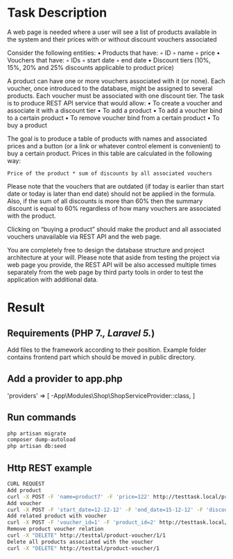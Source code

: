 Task Description
===================================
A web page is needed where a user will see a list of products available in the system and their prices with or without discount vouchers associated 

Consider the following entities:
    • Products that have:
        ◦ ID
        ◦ name 
        ◦ price
    • Vouchers that have:
        ◦ IDs 
        ◦ start date
        ◦ end date 
    • Discount tiers (10%, 15%, 20% and 25% discounts applicable to product price)

A product can have one or more vouchers associated with it (or none). Each voucher, once introduced to the database, might be assigned to several products. Each voucher must be associated with one discount tier. The task is to produce REST API service that would allow:
    • To create a voucher and associate it with a discount tier
    • To add a product
    • To add a voucher bind to a certain product 
    • To remove voucher bind from a certain product
    • To buy a product

The goal is to produce a table of products with names and associated prices and a button (or a link or whatever control element is convenient) to buy a certain product. Prices in this table are calculated in the following way:

	Price of the product * sum of discounts by all associated vouchers

Please note that the vouchers that are outdated (if today is earlier than start date or today is later than end date) should not be applied in the formula. Also, if the sum of all discounts is more than 60% then the summary discount is equal to 60% regardless of how many vouchers are associated with the product.

Clicking on “buying a product” should make the product and all associated vouchers unavailable via REST API and the web page.

You are completely free to design the database structure and project architecture at your will. Please note that aside from testing the project via web page you provide, the REST API will be also accessed multiple times separately from the web page by third party tools in order to test the application with additional data.

Result
================================

Requirements (PHP 7.*, Laravel 5.*)
-------------------------------------------------------
Add files to the framework according to their position.
Example folder contains frontend part which should be moved in public directory.

Add a provider to app.php 
------------------------------------------------
'providers' => [
-App\Modules\Shop\ShopServiceProvider::class,
]

Run commands
----------------------------
```bash
php artisan migrate
composer dump-autoload
php artisan db:seed
```
Http REST example
-------------------------
```bash
CURL REQUEST
Add product
curl -X POST -F 'name=product7' -F 'price=122' http://testtask.local/product
Add voucher
curl -X POST -F 'start_date=12-12-12' -F 'end_date=15-12-12' -F 'discount_id=1' http://testtask.local/voucher
Add related product with voucher
curl -X POST -F 'voucher_id=1' -F 'product_id=2' http://testtask.local/product-voucher
Remove product voucher relation
curl -X "DELETE" http://testtal/product-voucher/1/1
Delete all products associated with the voucher
curl -X "DELETE" http://testtal/product-voucher/1
```